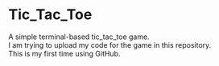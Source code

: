 # Tic_Tac_Toe
A simple terminal-based tic_tac_toe game.
<br>
I am trying to upload my code for the game in this repository.
<br>
This is my first time using GitHub.
